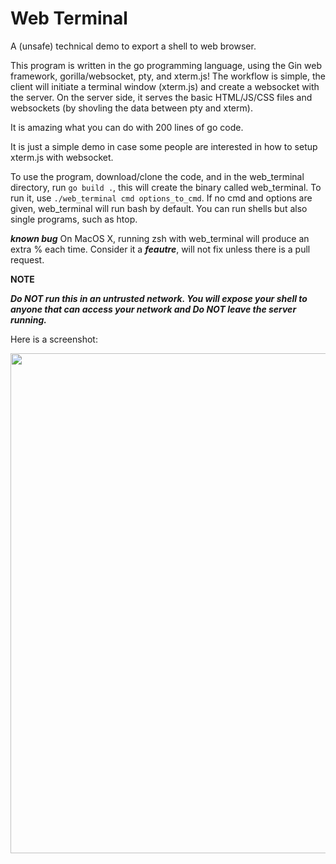 # Web Terminal
A (unsafe) technical demo to export a shell to web browser. 

This program is written in the go programming language, using the 
Gin web framework, gorilla/websocket, pty, and xterm.js!
The workflow is simple, the client will initiate a terminal 
window (xterm.js) and create a websocket with the server. On 
the server side, it serves the basic HTML/JS/CSS files and 
websockets (by shovling the data between pty and xterm).

It is amazing what you can do with 200 lines of go code. 

It is just a simple demo in case some people are interested in 
how to setup xterm.js with websocket. 

To use the program, download/clone the code, and in the web_terminal
directory, run ```go build .```, this will create the binary called
web_terminal. To run it, use ```./web_terminal cmd options_to_cmd```.
If no cmd and options are given, web_terminal will run bash by default.
You can run shells but also single programs, such as htop. 

***known bug***
On MacOS X, running zsh with web_terminal will produce an extra % 
each time. Consider it a ___feautre___, will not fix unless there is a 
pull request. 


**NOTE**

___Do NOT run this in an untrusted network. You will expose your 
shell to anyone that can access your network and Do NOT leave
the server running.___

Here is a screenshot:

<img src="https://github.com/syssecfsu/web_terminal/blob/master/extra/screenshot.png?raw=true" width="800px">

